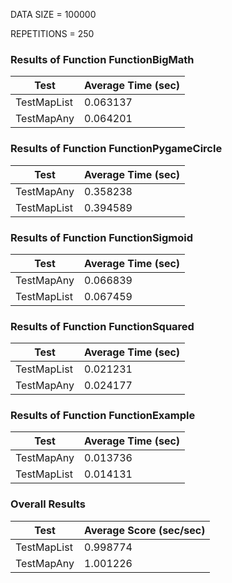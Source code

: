 DATA SIZE = 100000

REPETITIONS = 250


### Results of Function FunctionBigMath

|             Test             |      Average Time (sec)      |
|------------------------------|------------------------------|
|TestMapList                   |0.063137                      |
|TestMapAny                    |0.064201                      |

### Results of Function FunctionPygameCircle

|             Test             |      Average Time (sec)      |
|------------------------------|------------------------------|
|TestMapAny                    |0.358238                      |
|TestMapList                   |0.394589                      |

### Results of Function FunctionSigmoid

|             Test             |      Average Time (sec)      |
|------------------------------|------------------------------|
|TestMapAny                    |0.066839                      |
|TestMapList                   |0.067459                      |

### Results of Function FunctionSquared

|             Test             |      Average Time (sec)      |
|------------------------------|------------------------------|
|TestMapList                   |0.021231                      |
|TestMapAny                    |0.024177                      |

### Results of Function FunctionExample

|             Test             |      Average Time (sec)      |
|------------------------------|------------------------------|
|TestMapAny                    |0.013736                      |
|TestMapList                   |0.014131                      |
### Overall Results

|             Test             |    Average Score (sec/sec)   |
|------------------------------|------------------------------|
|TestMapList                   |0.998774                      |
|TestMapAny                    |1.001226                      |
